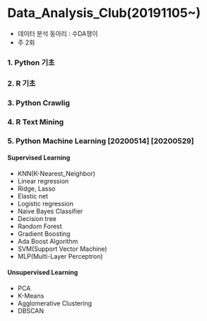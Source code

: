 # Data_Analysis_Club(20191105~)

- 데이터 분석 동아리 : 수DA쟁이
- 주 2회

### 1. Python 기초

### 2. R 기초

### 3. Python Crawlig

### 4. R Text Mining

### 5. Python Machine Learning [20200514] [20200529]
#### Supervised Learning
- KNN(K-Nearest_Neighbor)
- Linear regression
- Ridge, Lasso
- Elastic net
- Logistic regression
- Naive Bayes Classifier
- Decision tree
- Random Forest
- Gradient Boosting
- Ada Boost Algorithm
- SVM(Support Vector Machine)
- MLP(Multi-Layer Perceptron)
#### Unsupervised Learning
- PCA
- K-Means
- Agglomerative Clustering
- DBSCAN
